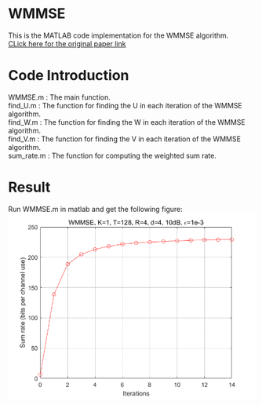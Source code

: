 # WMMSE
This is the MATLAB code implementation for the WMMSE algorithm.  
[CLick here for the original paper link](http://ieeexplore.ieee.org/document/5756489/)  
# Code Introduction
WMMSE.m : The main function.  
find_U.m : The function for finding the U in each iteration of the WMMSE algorithm.  
find_W.m : The function for finding the W in each iteration of the WMMSE algorithm.  
find_V.m : The function for finding the V in each iteration of the WMMSE algorithm.   
sum_rate.m : The function for computing the weighted sum rate.  
# Result  
Run WMMSE.m in matlab and get the following figure:  
![result](result.png)  
